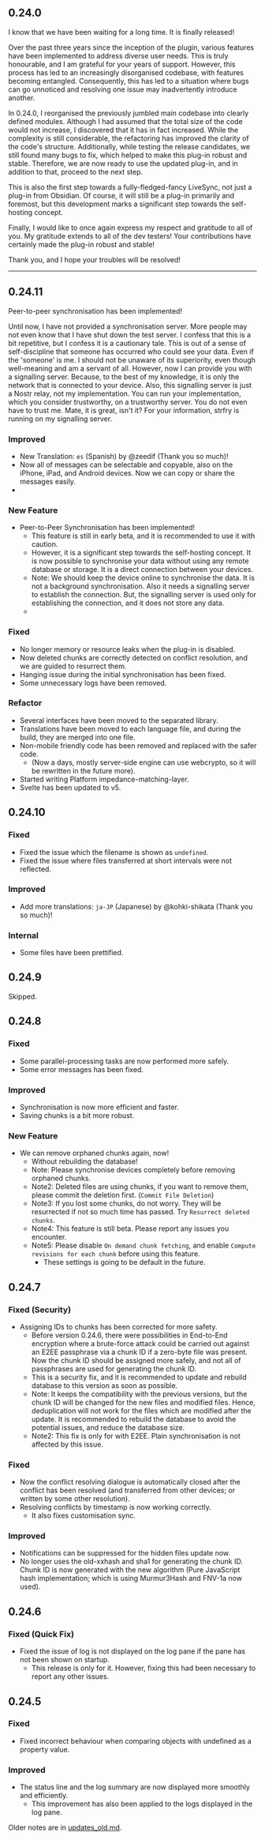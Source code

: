 ## 0.24.0

I know that we have been waiting for a long time. It is finally released!

Over the past three years since the inception of the plugin, various features have been implemented to address diverse user needs. This is truly honourable, and I am grateful for your years of support. However, this process has led to an increasingly disorganised codebase, with features becoming entangled. Consequently, this has led to a situation where bugs can go unnoticed and resolving one issue may inadvertently introduce another.

In 0.24.0, I reorganised the previously jumbled main codebase into clearly defined modules. Although I had assumed that the total size of the code would not increase, I discovered that it has in fact increased. While the complexity is still considerable, the refactoring has improved the clarity of the code's structure. Additionally, while testing the release candidates, we still found many bugs to fix, which helped to make this plug-in robust and stable. Therefore, we are now ready to use the updated plug-in, and in addition to that, proceed to the next step.

This is also the first step towards a fully-fledged-fancy LiveSync, not just a plug-in from Obsidian. Of course, it will still be a plug-in primarily and foremost, but this development marks a significant step towards the self-hosting concept.

Finally, I would like to once again express my respect and gratitude to all of you. My gratitude extends to all of the dev testers! Your contributions have certainly made the plug-in robust and stable!

Thank you, and I hope your troubles will be resolved!

---

## 0.24.11

Peer-to-peer synchronisation has been implemented!

Until now, I have not provided a synchronisation server. More people may not even know that I have shut down the test server. I confess that this is a bit repetitive, but I confess it is a cautionary tale. This is out of a sense of self-discipline that someone has occurred who could see your data. Even if the 'someone' is me. I should not be unaware of its superiority, even though well-meaning and am a servant of all.
However, now I can provide you with a signalling server. Because, to the best of my knowledge, it is only the network that is connected to your device.
Also, this signalling server is just a Nostr relay, not my implementation. You can run your implementation, which you consider trustworthy, on a trustworthy server. You do not even have to trust me. Mate, it is great, isn't it? For your information, strfry is running on my signalling server.

### Improved

- New Translation: `es` (Spanish) by @zeedif (Thank you so much)!
- Now all of messages can be selectable and copyable, also on the iPhone, iPad, and Android devices. Now we can copy or share the messages easily.
-

### New Feature

- Peer-to-Peer Synchronisation has been implemented!
    - This feature is still in early beta, and it is recommended to use it with caution.
    - However, it is a significant step towards the self-hosting concept. It is now possible to synchronise your data without using any remote database or storage. It is a direct connection between your devices.
    - Note: We should keep the device online to synchronise the data. It is not a background synchronisation. Also it needs a signalling server to establish the connection. But, the signalling server is used only for establishing the connection, and it does not store any data.
    -

### Fixed

- No longer memory or resource leaks when the plug-in is disabled.
- Now deleted chunks are correctly detected on conflict resolution, and we are guided to resurrect them.
- Hanging issue during the initial synchronisation has been fixed.
- Some unnecessary logs have been removed.

### Refactor

- Several interfaces have been moved to the separated library.
- Translations have been moved to each language file, and during the build, they are merged into one file.
- Non-mobile friendly code has been removed and replaced with the safer code.
    - (Now a days, mostly server-side engine can use webcrypto, so it will be rewritten in the future more).
- Started writing Platform impedance-matching-layer.
- Svelte has been updated to v5.

## 0.24.10

### Fixed

- Fixed the issue which the filename is shown as `undefined`.
- Fixed the issue where files transferred at short intervals were not reflected.

### Improved

- Add more translations: `ja-JP` (Japanese) by @kohki-shikata (Thank you so much)!

### Internal

- Some files have been prettified.

## 0.24.9

Skipped.

## 0.24.8

### Fixed

- Some parallel-processing tasks are now performed more safely.
- Some error messages has been fixed.

### Improved

- Synchronisation is now more efficient and faster.
- Saving chunks is a bit more robust.

### New Feature

- We can remove orphaned chunks again, now!
    - Without rebuilding the database!
    - Note: Please synchronise devices completely before removing orphaned chunks.
    - Note2: Deleted files are using chunks, if you want to remove them, please commit the deletion first. (`Commit File Deletion`)
    - Note3: If you lost some chunks, do not worry. They will be resurrected if not so much time has passed. Try `Resurrect deleted chunks`.
    - Note4: This feature is still beta. Please report any issues you encounter.
    - Note5: Please disable `On demand chunk fetching`, and enable `Compute revisions for each chunk` before using this feature.
        - These settings is going to be default in the future.

## 0.24.7

### Fixed (Security)

- Assigning IDs to chunks has been corrected for more safety.
    - Before version 0.24.6, there were possibilities in End-to-End encryption where a brute-force attack could be carried out against an E2EE passphrase via a chunk ID if a zero-byte file was present. Now the chunk ID should be assigned more safely, and not all of passphrases are used for generating the chunk ID.
    - This is a security fix, and it is recommended to update and rebuild database to this version as soon as possible.
    - Note: It keeps the compatibility with the previous versions, but the chunk ID will be changed for the new files and modified files. Hence, deduplication will not work for the files which are modified after the update. It is recommended to rebuild the database to avoid the potential issues, and reduce the database size.
    - Note2: This fix is only for with E2EE. Plain synchronisation is not affected by this issue.

### Fixed

- Now the conflict resolving dialogue is automatically closed after the conflict has been resolved (and transferred from other devices; or written by some other resolution).
- Resolving conflicts by timestamp is now working correctly.
    - It also fixes customisation sync.

### Improved

- Notifications can be suppressed for the hidden files update now.
- No longer uses the old-xxhash and sha1 for generating the chunk ID. Chunk ID is now generated with the new algorithm (Pure JavaScript hash implementation; which is using Murmur3Hash and FNV-1a now used).

## 0.24.6

### Fixed (Quick Fix)

- Fixed the issue of log is not displayed on the log pane if the pane has not been shown on startup.
    - This release is only for it. However, fixing this had been necessary to report any other issues.

## 0.24.5

### Fixed

- Fixed incorrect behaviour when comparing objects with undefined as a property value.

### Improved

- The status line and the log summary are now displayed more smoothly and efficiently.
    - This improvement has also been applied to the logs displayed in the log pane.

Older notes are in [updates_old.md](https://github.com/vrtmrz/obsidian-livesync/blob/main/updates_old.md).
